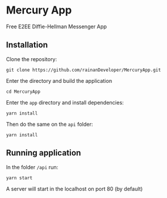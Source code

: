 # Mercury App

Free E2EE Diffie-Hellman Messenger App

## Installation

Clone the repository:

```
git clone https://github.com/rainanDeveloper/MercuryApp.git
```

Enter the directory and build the application

```
cd MercuryApp
```

Enter the ``app`` directory and install dependencies:

```
yarn install
```

Then do the same on the ``api`` folder:

```
yarn install
```

## Running application

In the folder ``/api`` run:

```
yarn start
```

A server will start in the localhost on port 80 (by default)
